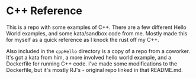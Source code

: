 # C++ Reference

This is a repo with some examples of C++. There are a few different Hello World examples, and some kata/sandbox code from me. Mostly made this for myself as a quick reference as I knock the rust off my C++.

Also included in the `cppHello` directory is a copy of a repo from a coworker. It's got a kata from him, a more involved hello world example, and a Dockerfile for running C++ code. I've made some modifications to the Dockerfile, but it's mostly RJ's - original repo linked in that README.md.
